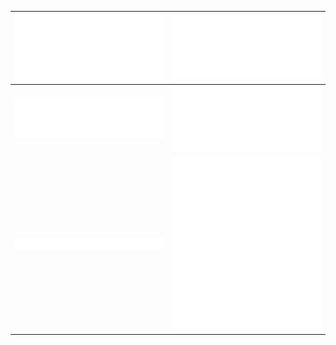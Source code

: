 | ![organization metrics](https://github.com/weee-open/weee-open/blob/master/metrics.organization.svg) | ![achievements](https://github.com/weee-open/weee-open/blob/master/metrics.plugin.achievements.svg) |
|-|-|
| ![most used languages](https://github.com/weee-open/weee-open/blob/master/metrics.plugin.languages.details.svg) | [![WEEE Talk RSS feed](https://github.com/weee-open/weee-open/blob/master/metrics.plugin.rss.svg)](https://podcast.weeeopen.it) |
| ![organization habits](https://github.com/weee-open/weee-open/blob/master/metrics.plugin.habits.svg) | [![website screenshot](https://github.com/weee-open/weee-open/blob/master/metrics.plugin.screenshot.svg)](http://weeeopen.polito.it) |
